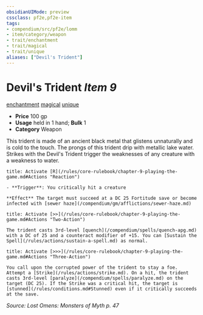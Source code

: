 ```yaml
---
obsidianUIMode: preview
cssclass: pf2e,pf2e-item
tags:
- compendium/src/pf2e/lomm
- item/category/weapon
- trait/enchantment
- trait/magical
- trait/unique
aliases: ["Devil's Trident"]
---
```

# Devil's Trident *Item 9*  
[enchantment](/rules/traits/enchantment.md)  [magical](/rules/traits/magical.md)  [unique](/rules/traits/unique.md)  

- **Price** 100 gp
- **Usage** held in 1 hand; **Bulk** 1
- **Category** Weapon

This trident is made of an ancient black metal that glistens unnaturally and is cold to the touch. The prongs of this trident drip with metallic lake water. Strikes with the Devil's Trident trigger the weaknesses of any creature with a weakness to water.

```ad-embed-ability
title: Activate [R](/rules/core-rulebook/chapter-9-playing-the-game.md#Actions "Reaction")

- **Trigger**: You critically hit a creature

**Effect** The target must succeed at a DC 25 Fortitude save or become infected with [sewer haze](/compendium/gm/afflictions/sewer-haze.md)
```

```ad-embed-ability
title: Activate [>>](/rules/core-rulebook/chapter-9-playing-the-game.md#Actions "Two-Action")

The trident casts 3rd-level [quench](/compendium/spells/quench-apg.md) with a DC of 25 and a counteract modifier of +15. You can [Sustain the Spell](/rules/actions/sustain-a-spell.md) as normal.
```

```ad-embed-ability
title: Activate [>>>](/rules/core-rulebook/chapter-9-playing-the-game.md#Actions "Three-Action")

You call upon the corrupted power of the trident to stay a foe. Attempt a [Strike](/rules/actions/strike.md). On a hit, the trident casts 3rd-level [paralyze](/compendium/spells/paralyze.md) on the target (DC 25). If the Strike was a critical hit, the target is [stunned](/rules/conditions.md#Stunned) even if it critically succeeds at the save.
```

*Source: Lost Omens: Monsters of Myth p. 47*
